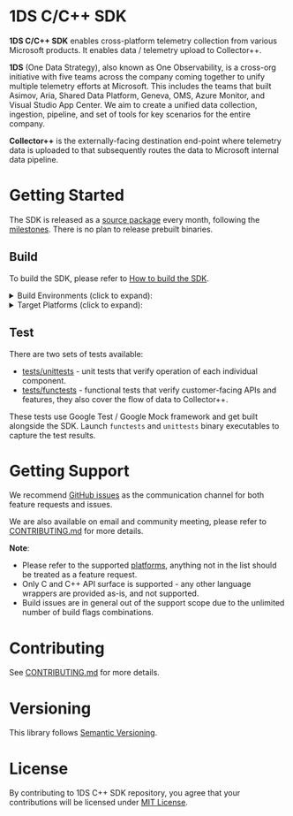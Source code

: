# 1DS C/C++ SDK

**1DS C/C++ SDK** enables cross-platform telemetry collection from various
Microsoft products. It enables data / telemetry upload to Collector++.

**1DS** (One Data Strategy), also known as One Observability, is a cross-org
initiative with five teams across the company coming together to unify
multiple telemetry efforts at Microsoft. This includes the teams that built
Asimov, Aria, Shared Data Platform, Geneva, OMS, Azure Monitor, and Visual
Studio App Center. We aim to create a unified data collection, ingestion,
pipeline, and set of tools for key scenarios for the entire company.

**Collector++** is the externally-facing destination end-point where telemetry
data is uploaded to that subsequently routes the data to Microsoft internal
data pipeline.


# Getting Started

The SDK is released as a [source package](https://github.com/microsoft/cpp_client_telemetry/releases)
every month, following the [milestones](https://github.com/microsoft/cpp_client_telemetry/milestones).
There is no plan to release prebuilt binaries.

## Build

To build the SDK, please refer to [How to build the SDK](CONTRIBUTING.md#How_to_build_the_SDK).
<details>
  <summary>Build Environments (click to expand):</summary>
  
  | Operating System              | Compiler                         |
  | ----------------------------- | -------------------------------- |
  | Mac OS X 10.11.6              | Clang Xcode 8.3                  |
  | Mac OS X 10.12.6              | Clang Xcode 9.0, 9.1             |
  | Mac OS X 10.13.3              | Clang Xcode 9.2, 9.3, 10.0, 10.1 |
  | Raspbian GNU/Linux 8 (jessie) | GCC 4.9.2 (armv7l)               |
  | Ubuntu 14.04.* LTS            | GCC 4.8.*, 4.9.4                 |
  | Ubuntu 14.04.1 LTS            | GCC 5.x.x                        |
  | Ubuntu 16.04 LTS              | GCC 5.x.x (armv7l)               |
  | Windows 10                    | Android Studio/Gradle            |
  | Windows Server 2016           | Visual Studio 2017               |
</details>

<details>
  <summary>Target Platforms (click to expand):</summary>
  
  | Target Platform                | Supported          | Covered by CI      |
  | ------------------------------ | ------------------ | ------------------ |
  | Android                        | partial&dagger;    |                    |
  | Linux (x86, x64, arm, aarch64) | :white_check_mark: |                    |
  | Mac OS X 10.11+                | :white_check_mark: |                    |
  | Mac OS X (latest)              | :white_check_mark: | :white_check_mark: |
  | Ubuntu 14.04.x LTS             | :white_check_mark: | :white_check_mark: |
  | Ubuntu (latest)                | :white_check_mark: | :white_check_mark: |
  | Windows 7.1                    | :white_check_mark: |                    |
  | Windows 8.1                    | :white_check_mark: | :white_check_mark: |
  | Windows 10.x                   | :white_check_mark: |                    |
  | Windows Server 2012            | :white_check_mark: |                    |
  | Windows Server 2016            | :white_check_mark: | :white_check_mark: |
  
  * **Supported** - these platforms are known to work well with the SDK in
    production.
  * **Covered by CI** - these platforms are tested as part of CI.
  * &dagger; **Android** - supported for Office applications. oteldiscuss@Microsoft.com is a first point of contact.
</details>

## Test

There are two sets of tests available:
* [tests/unittests](tests/unittests) - unit tests that verify operation of
  each individual component.
* [tests/functests](tests/functests) - functional tests that verify
  customer-facing APIs and features, they also cover the flow of data to
  Collector++.

These tests use Google Test / Google Mock framework and get built alongside
the SDK. Launch `functests` and `unittests` binary executables to capture
the test results.

# Getting Support

We recommend [GitHub issues](https://github.com/microsoft/cpp_client_telemetry/issues/new/choose)
as the communication channel for both feature requests and issues.

We are also available on email and community meeting, please refer to [CONTRIBUTING.md](CONTRIBUTING.md)
for more details.

**Note**:
* Please refer to the supported [platforms](#build), anything not in the list
  should be treated as a feature request.
* Only C and C++ API surface is supported - any other language wrappers are
  provided as-is, and not supported.
* Build issues are in general out of the support scope due to the unlimited
  number of build flags combinations.

# Contributing

See [CONTRIBUTING.md](CONTRIBUTING.md) for more details.

# Versioning

This library follows [Semantic Versioning](http://semver.org/).

# License

By contributing to 1DS C++ SDK repository, you agree that your contributions
will be licensed under [MIT License](LICENSE).
